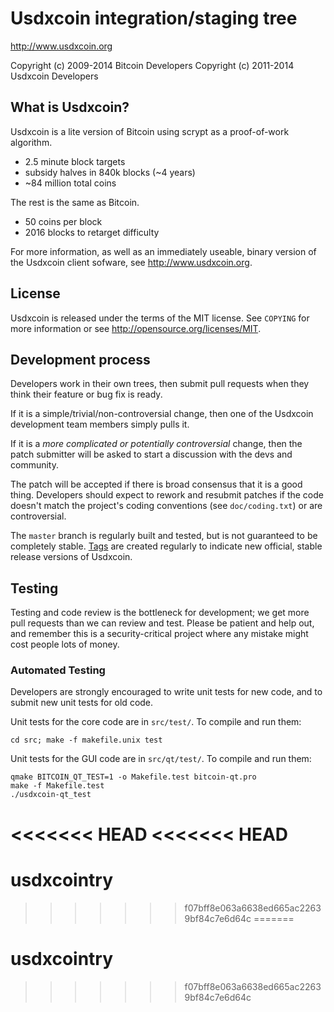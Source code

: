Usdxcoin integration/staging tree
================================

http://www.usdxcoin.org

Copyright (c) 2009-2014 Bitcoin Developers
Copyright (c) 2011-2014 Usdxcoin Developers

What is Usdxcoin?
----------------

Usdxcoin is a lite version of Bitcoin using scrypt as a proof-of-work algorithm.
 - 2.5 minute block targets
 - subsidy halves in 840k blocks (~4 years)
 - ~84 million total coins

The rest is the same as Bitcoin.
 - 50 coins per block
 - 2016 blocks to retarget difficulty

For more information, as well as an immediately useable, binary version of
the Usdxcoin client sofware, see http://www.usdxcoin.org.

License
-------

Usdxcoin is released under the terms of the MIT license. See `COPYING` for more
information or see http://opensource.org/licenses/MIT.

Development process
-------------------

Developers work in their own trees, then submit pull requests when they think
their feature or bug fix is ready.

If it is a simple/trivial/non-controversial change, then one of the Usdxcoin
development team members simply pulls it.

If it is a *more complicated or potentially controversial* change, then the patch
submitter will be asked to start a discussion with the devs and community.

The patch will be accepted if there is broad consensus that it is a good thing.
Developers should expect to rework and resubmit patches if the code doesn't
match the project's coding conventions (see `doc/coding.txt`) or are
controversial.

The `master` branch is regularly built and tested, but is not guaranteed to be
completely stable. [Tags](https://github.com/usdxcoin-project/usdxcoin/tags) are created
regularly to indicate new official, stable release versions of Usdxcoin.

Testing
-------

Testing and code review is the bottleneck for development; we get more pull
requests than we can review and test. Please be patient and help out, and
remember this is a security-critical project where any mistake might cost people
lots of money.

### Automated Testing

Developers are strongly encouraged to write unit tests for new code, and to
submit new unit tests for old code.

Unit tests for the core code are in `src/test/`. To compile and run them:

    cd src; make -f makefile.unix test

Unit tests for the GUI code are in `src/qt/test/`. To compile and run them:

    qmake BITCOIN_QT_TEST=1 -o Makefile.test bitcoin-qt.pro
    make -f Makefile.test
    ./usdxcoin-qt_test

<<<<<<< HEAD
<<<<<<< HEAD
=======
# usdxcointry
>>>>>>> f07bff8e063a6638ed665ac22639bf84c7e6d64c
=======
# usdxcointry
>>>>>>> f07bff8e063a6638ed665ac22639bf84c7e6d64c
